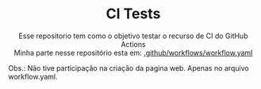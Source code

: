 <h1 align="center" style="font-weight: bold;">CI Tests</h1>

<p align="center">Esse repositorio tem como o objetivo testar o recurso de CI do GitHub Actions </br>
    Minha parte nesse repositório esta em: <a href="https://github.com/dettmann32/CI-CD-WorkFlow/blob/main/.github/workflows/workflow.yaml">.github/workflows/workflow.yaml</a>
</p>

<p>Obs.: Não tive participação na criação da pagina web. Apenas no arquivo workflow.yaml.</p>
